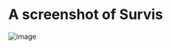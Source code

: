 # A screenshot of Survis
![image](https://github.com/MidlikeYan/Conghao-s-Survis-/assets/168733702/2345369b-e14f-4afd-81bb-9d297bee2c1a)
